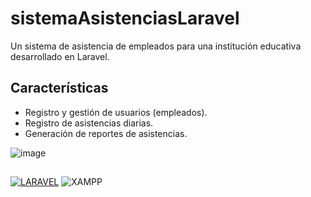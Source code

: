 # sistemaAsistenciasLaravel
Un sistema de asistencia de empleados para una institución educativa desarrollado en Laravel.
## Características

- Registro y gestión de usuarios (empleados).
- Registro de asistencias diarias.
- Generación de reportes de asistencias.

![image](https://github.com/Krlozces/sistemaAsistenciasLaravel/assets/103806591/08ca84b5-cec3-44bc-8aeb-baa2ec4531a1)
##
[![LARAVEL](https://img.shields.io/badge/Laravel-FF2D20?style=for-the-badge&logo=laravel&logoColor=white)](https://laravel.com/docs/10.x)
![XAMPP](https://img.shields.io/badge/Xampp-F37623?style=for-the-badge&logo=xampp&logoColor=white)
